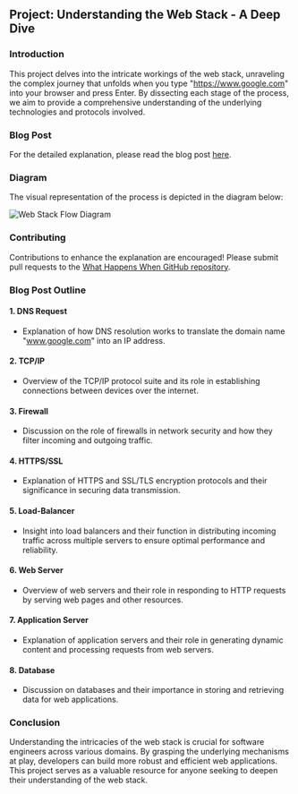 ## Project: Understanding the Web Stack - A Deep Dive

### Introduction
This project delves into the intricate workings of the web stack, unraveling the complex journey that unfolds when you type "https://www.google.com" into your browser and press Enter. By dissecting each stage of the process, we aim to provide a comprehensive understanding of the underlying technologies and protocols involved.

### Blog Post
For the detailed explanation, please read the blog post [here](https://medium.com/understanding-web-stack).

### Diagram
The visual representation of the process is depicted in the diagram below:

![Web Stack Flow Diagram](https://example.com/your-diagram-image.png)

### Contributing
Contributions to enhance the explanation are encouraged! Please submit pull requests to the [What Happens When GitHub repository](https://github.com/alex/what-happens-when#the-g-key-is-pressed).

### Blog Post Outline

#### 1. DNS Request
- Explanation of how DNS resolution works to translate the domain name "www.google.com" into an IP address.

#### 2. TCP/IP
- Overview of the TCP/IP protocol suite and its role in establishing connections between devices over the internet.

#### 3. Firewall
- Discussion on the role of firewalls in network security and how they filter incoming and outgoing traffic.

#### 4. HTTPS/SSL
- Explanation of HTTPS and SSL/TLS encryption protocols and their significance in securing data transmission.

#### 5. Load-Balancer
- Insight into load balancers and their function in distributing incoming traffic across multiple servers to ensure optimal performance and reliability.

#### 6. Web Server
- Overview of web servers and their role in responding to HTTP requests by serving web pages and other resources.

#### 7. Application Server
- Explanation of application servers and their role in generating dynamic content and processing requests from web servers.

#### 8. Database
- Discussion on databases and their importance in storing and retrieving data for web applications.

### Conclusion
Understanding the intricacies of the web stack is crucial for software engineers across various domains. By grasping the underlying mechanisms at play, developers can build more robust and efficient web applications. This project serves as a valuable resource for anyone seeking to deepen their understanding of the web stack.
